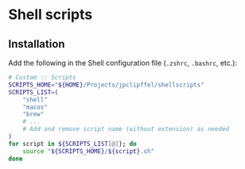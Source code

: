 # Shell scripts

## Installation

Add the following in the Shell configuration file (`.zshrc`, `.bashrc`, etc.):

```bash
# Custom :: Scripts
SCRIPTS_HOME="${HOME}/Projects/jpclipffel/shellscripts"
SCRIPTS_LIST=(
    "shell"
    "macos"
    "brew"
    # ...
    # Add and remove script name (without extension) as needed
)
for script in ${SCRIPTS_LIST[@]}; do
    source "${SCRIPTS_HOME}/${script}.sh"
done
```
